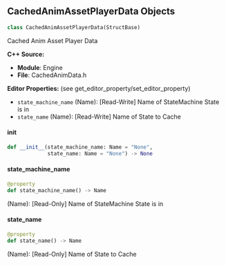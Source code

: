 ## CachedAnimAssetPlayerData Objects

```python
class CachedAnimAssetPlayerData(StructBase)
```

Cached Anim Asset Player Data

**C++ Source:**

- **Module**: Engine
- **File**: CachedAnimData.h

**Editor Properties:** (see get_editor_property/set_editor_property)

- ``state_machine_name`` (Name):  [Read-Write] Name of StateMachine State is in
- ``state_name`` (Name):  [Read-Write] Name of State to Cache

<a id="unreal.CachedAnimAssetPlayerData.__init__"></a>

#### __init__

```python
def __init__(state_machine_name: Name = "None",
             state_name: Name = "None") -> None
```

<a id="unreal.CachedAnimAssetPlayerData.state_machine_name"></a>

#### state_machine_name

```python
@property
def state_machine_name() -> Name
```

(Name):  [Read-Only] Name of StateMachine State is in

<a id="unreal.CachedAnimAssetPlayerData.state_name"></a>

#### state_name

```python
@property
def state_name() -> Name
```

(Name):  [Read-Only] Name of State to Cache

<a id="unreal.CachedAnimRelevancyData"></a>